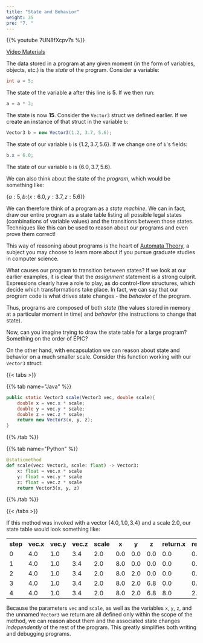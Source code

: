 ```yaml
---
title: "State and Behavior"
weight: 35
pre: "7. "
---
```


{{% youtube 7UN8fXcpv7s %}}

[Video Materials](video)

The data stored in a program at any given moment (in the form of variables, objects, etc.) is the *state* of the program.  Consider a variable:

```java
int a = 5;
```

The state of the variable **a** after this line is **5**.  If we then run:

```java
a = a * 3;
```

The state is now **15**. Consider the `Vector3` struct we defined earlier. If we create an instance of that struct in the variable `b`:

```java
Vector3 b = new Vector3(1.2, 3.7, 5.6);
```

The state of our variable `b` is {$1.2, 3.7, 5.6$}.  If we change one of `b`'s fields:

```java
b.x = 6.0;
```

The state of our variable `b` is {$6.0, 3.7, 5.6$}.

We can also think about the state of the *program*, which would be something like:

{$a: 5, b:${$x: 6.0, y: 3.7, z: 5.6$}}

We can therefore think of a program as a *state machine*. We can in fact, draw our entire program as a state table listing all possible legal states (combinations of variable values) and the transitions between those states. Techniques like this can be used to reason about our programs and even prove them correct!

This way of reasoning about programs is the heart of [Automata Theory](https://en.wikipedia.org/wiki/Automata_theory), a subject you may choose to learn more about if you pursue graduate studies in computer science.

What causes our program to transition between states?  If we look at our earlier examples, it is clear that the *assignment* statement is a strong culprit.  Expressions clearly have a role to play, as do control-flow structures, which decide which transformations take place.  In fact, we can say that our program code is what drives state changes - the *behavior* of the program.

Thus, programs are composed of both _state_ (the values stored in memory at a particular moment in time) and _behavior_ (the instructions to change that state).  

Now, can you imagine trying to draw the state table for a large program?  Something on the order of EPIC?  

On the other hand, with encapsulation we can reason about state and behavior on a much smaller scale.  Consider this function working with our `Vector3` struct:

{{< tabs >}}

{{% tab name="Java" %}}

```java
public static Vector3 scale(Vector3 vec, double scale){
    double x = vec.x * scale;
    double y = vec.y * scale;
    double z = vec.z * scale;
    return new Vector3(x, y, z);
}
```

{{% /tab %}}

{{% tab name="Python" %}}

```python
@staticmethod
def scale(vec: Vector3, scale: float) -> Vector3:
    x: float = vec.x * scale
    y: float = vec.y * scale
    z: float = vec.z * scale
    return Vector3(x, y, z)
```

{{% /tab %}}

{{< /tabs >}}

If this method was invoked with a vector {$4.0, 1.0, 3.4$} and a scale $2.0$, our state table would look something like:

<table>
  <tr>
    <th>step</th>
    <th>vec.x</th>
    <th>vec.y</th>
    <th>vec.z</th>
    <th>scale</th>
    <th>x</th>
    <th>y</th>
    <th>z</th>
    <th>return.x</th>
    <th>return.y</th>
    <th>return.z</th>
  <tr>
  <tr>
    <td>0</td>
    <td>4.0</td>
    <td>1.0</td>
    <td>3.4</td>
    <td>2.0</td>
    <td>0.0</td>
    <td>0.0</td>
    <td>0.0</td>
    <td>0.0</td>
    <td>0.0</td>
    <td>0.0</td>
  </tr>
  <tr>
    <td>1</td>
    <td>4.0</td>
    <td>1.0</td>
    <td>3.4</td>
    <td>2.0</td>
    <td>8.0</td>
    <td>0.0</td>
    <td>0.0</td>
    <td>0.0</td>
    <td>0.0</td>
    <td>0.0</td>
  </tr>
  <tr>
    <td>2</td>
    <td>4.0</td>
    <td>1.0</td>
    <td>3.4</td>
    <td>2.0</td>
    <td>8.0</td>
    <td>2.0</td>
    <td>0.0</td>
    <td>0.0</td>
    <td>0.0</td>
    <td>0.0</td>
  </tr>
  <tr>
    <td>3</td>
    <td>4.0</td>
    <td>1.0</td>
    <td>3.4</td>
    <td>2.0</td>
    <td>8.0</td>
    <td>2.0</td>
    <td>6.8</td>
    <td>0.0</td>
    <td>0.0</td>
    <td>0.0</td>
  </tr>
  <tr>
    <td>4</td>
    <td>4.0</td>
    <td>1.0</td>
    <td>3.4</td>
    <td>2.0</td>
    <td>8.0</td>
    <td>2.0</td>
    <td>6.8</td>
    <td>8.0</td>
    <td>2.0</td>
    <td>6.8</td>
  </tr>
</table>

Because the parameters `vec` and `scale`, as well as the variables `x`, `y`, `z`, and the unnamed `Vector3` we return are all defined only within the scope of the method, we can reason about them and the associated state changes _independently_ of the rest of the program.  This greatly simplifies both writing and debugging programs.
